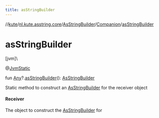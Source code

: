 ```yaml
---
title: asStringBuilder
---
```

//[kute](../../../../index.html)/[nl.kute.asstring.core](../../index.html)/[AsStringBuilder](../index.html)/[Companion](index.html)/[asStringBuilder](as-string-builder.html)



# asStringBuilder



[jvm]\




@[JvmStatic](https://kotlinlang.org/api/latest/jvm/stdlib/kotlin.jvm/-jvm-static/index.html)



fun [Any](https://kotlinlang.org/api/latest/jvm/stdlib/kotlin/-any/index.html)?.[asStringBuilder](as-string-builder.html)(): [AsStringBuilder](../index.html)



Static method to construct an [AsStringBuilder](../index.html) for the receiver object



#### Receiver



The object to construct the [AsStringBuilder](../index.html) for




